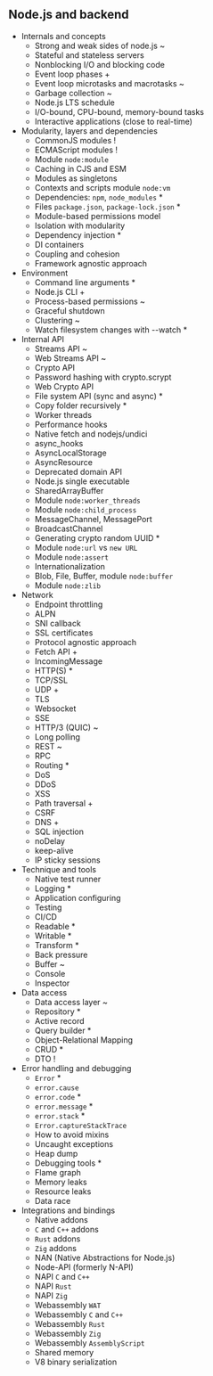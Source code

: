 ## Node.js and backend

- Internals and concepts
  - Strong and weak sides of node.js ~
  - Stateful and stateless servers
  - Nonblocking I/O and blocking code
  - Event loop phases +
  - Event loop microtasks and macrotasks ~
  - Garbage collection ~
  - Node.js LTS schedule
  - I/O-bound, CPU-bound, memory-bound tasks
  - Interactive applications (close to real-time)
- Modularity, layers and dependencies
  - CommonJS modules !
  - ECMAScript modules !
  - Module `node:module`
  - Caching in CJS and ESM
  - Modules as singletons
  - Contexts and scripts module `node:vm`
  - Dependencies: `npm`, `node_modules` *
  - Files `package.json`, `package-lock.json` *
  - Module-based permissions model
  - Isolation with modularity
  - Dependency injection *
  - DI containers
  - Coupling and cohesion
  - Framework agnostic approach
- Environment
  - Command line arguments *
  - Node.js CLI +
  - Process-based permissions ~
  - Graceful shutdown
  - Clustering ~
  - Watch filesystem changes with --watch *
- Internal API
  - Streams API ~
  - Web Streams API ~
  - Crypto API
  - Password hashing with crypto.scrypt
  - Web Crypto API
  - File system API (sync and async) *
  - Copy folder recursively *
  - Worker threads
  - Performance hooks
  - Native fetch and nodejs/undici
  - async_hooks
  - AsyncLocalStorage
  - AsyncResource
  - Deprecated domain API
  - Node.js single executable
  - SharedArrayBuffer
  - Module `node:worker_threads`
  - Module `node:child_process`
  - MessageChannel, MessagePort
  - BroadcastChannel
  - Generating crypto random UUID *
  - Module `node:url` vs `new URL`
  - Module `node:assert`
  - Internationalization
  - Blob, File, Buffer, module `node:buffer`
  - Module `node:zlib`
- Network
  - Endpoint throttling
  - ALPN
  - SNI callback
  - SSL certificates
  - Protocol agnostic approach
  - Fetch API +
  - IncomingMessage
  - HTTP(S) *
  - TCP/SSL
  - UDP +
  - TLS
  - Websocket
  - SSE
  - HTTP/3 (QUIC) ~
  - Long polling
  - REST ~
  - RPC
  - Routing *
  - DoS
  - DDoS
  - XSS
  - Path traversal +
  - CSRF
  - DNS +
  - SQL injection
  - noDelay
  - keep-alive
  - IP sticky sessions
- Technique and tools
  - Native test runner
  - Logging *
  - Application configuring
  - Testing
  - CI/CD
  - Readable *
  - Writable *
  - Transform *
  - Back pressure
  - Buffer ~
  - Console
  - Inspector
- Data access
  - Data access layer ~
  - Repository *
  - Active record
  - Query builder *
  - Object-Relational Mapping
  - CRUD *
  - DTO !
- Error handling and debugging
  - `Error` *
  - `error.cause`
  - `error.code` *
  - `error.message` *
  - `error.stack` *
  - `Error.captureStackTrace`
  - How to avoid mixins
  - Uncaught exceptions
  - Heap dump
  - Debugging tools *
  - Flame graph
  - Memory leaks
  - Resource leaks
  - Data race
- Integrations and bindings
  - Native addons
  - `C` and `C++` addons
  - `Rust` addons
  - `Zig` addons
  - NAN (Native Abstractions for Node.js)
  - Node-API (formerly N-API)
  - NAPI `C` and `C++`
  - NAPI `Rust`
  - NAPI `Zig`
  - Webassembly `WAT`
  - Webassembly `C` and `C++`
  - Webassembly `Rust`
  - Webassembly `Zig`
  - Webassembly `AssemblyScript`
  - Shared memory
  - V8 binary serialization
